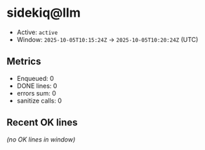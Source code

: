 # sidekiq@llm

- Active: `active`
- Window: `2025-10-05T10:15:24Z` → `2025-10-05T10:20:24Z` (UTC)

## Metrics
- Enqueued: 0
- DONE lines: 0
- errors sum: 0
- sanitize calls: 0

## Recent OK lines
_(no OK lines in window)_
